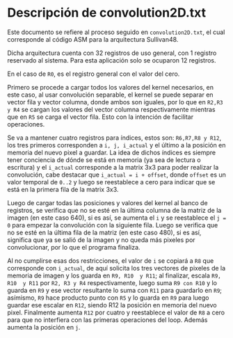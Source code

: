 # Descripción de convolution2D.txt #

Este documento se refiere al proceso seguido en `convolution2D.txt`, el cual corresponde al código ASM para la arquitectura Sullivan48.

Dicha arquitectura cuenta con 32 registros de uso general, con 1 registro reservado al sistema. Para esta aplicación solo se ocuparon 12 registros.

En el caso de `R0`, es el registro general con el valor del cero.

Primero se procede a cargar todos los valores del kernel necesarios, en este caso, al usar convolución separable, el kernel se puede separar en vector fila y vector columna, donde ambos son iguales, por lo que en `R2,R3 y R4` se cargan los valores del vector columna respectivamente mientras que en `R5` se carga el vector fila. Esto con la intención de facilitar operaciones.

Se va a mantener cuatro registros para índices, estos son: `R6,R7,R8 y R12`, los tres primeros corresponden a `i, j, i_actual` y el último a la posición en memoria del nuevo pixel a guardar. La idea de dichos índices es siempre tener conciencia de dónde se está en memoria (ya sea de lectura o escritura) y el `i_actual` corresponde a la matrix 3x3 para poder realizar la convolución, cabe destacar que `i_actual = i + offset`, donde `offset` es un valor temporal de `0..2` y luego se reestablece a cero para indicar que se está en la primera fila de la matrix 3x3.

Luego de cargar todas las posiciones y valores del kernel al banco de registros, se verifica que no se esté en la última columna de la matriz de la imagen (en este caso 640), si es así, se aumenta el `i` y se reestablece el `j = 0` para empezar la convolución con la siguiente fila. Luego se verifica que no se esté en la última fila de la matriz (en este caso 480), si es así, significa que ya se salió de la imagen y no queda más pixeles por convolucionar, por lo que el programa finaliza.

Al no cumplirse esas dos restricciones, el valor de `i` se copiará a `R8` que corresponde con `i_actual`, de aquí solicita los tres vectores de pixeles de la memoria de imagen y los guarda en `R9, R10  y R11`; al finalizar, escala `R9, R10  y R11` por `R2, R3 y R4` respectivamente, luego suma `R9 con R10` y lo guarda en `R9` y ese vector resultante lo suma con `R11` para guardarlo en `R9`; asímismo, `R9` hace producto punto con `R5` y lo guarda en `R9` para luego guardar ese escalar en `R12`, siendo R12 la posición en memoria del nuevo pixel. Finalmente aumenta `R12` por cuatro y reestablece el valor de `R8` a cero para que no interfiera con las primeras operaciones del loop. Además aumenta la posición en `j`. 